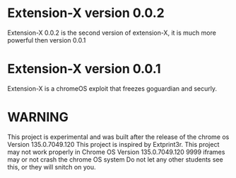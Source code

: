 # Extension-X version 0.0.2
Extension-X 0.0.2 is the second version of extension-X, it is much more powerful then version 0.0.1
# Extension-X version 0.0.1
Extension-X is a chromeOS exploit that freezes goguardian and securly.

# WARNING
This project is experimental and was built after the release of the chrome os Version 135.0.7049.120
This project is inspired by Extprint3r.
This project may not work properly in Chrome OS Version 135.0.7049.120
9999 iframes may or not crash the chrome OS system
Do not let any other students see this, or they will snitch on you.
